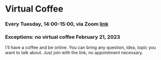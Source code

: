# Virtual Coffee
### Every Tuesday, 14:00-15:00, via Zoom <a href='https://univienna.zoom.us/j/93796507934?pwd=VFg5dW9JbStPUml6WFVtOWJXV3phQT09'>link</a><br>
### Exceptions: no virtual coffee February 21, 2023

I'll have a coffee and be online. You can bring any question, idea, topic you want to talk about. Just join with the link, no appointment necessary.
